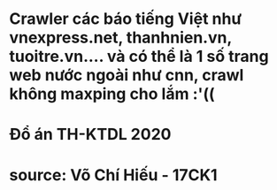 # Crawler các báo tiếng Việt như vnexpress.net, thanhnien.vn, tuoitre.vn.... và có thể là 1 số trang web nước ngoài như cnn, crawl không maxping cho lắm :'((
# Đổ án TH-KTDL 2020 
# source: Võ Chí Hiếu - 17CK1
